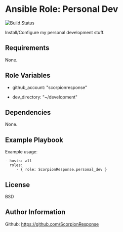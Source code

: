 Ansible Role: Personal Dev
==========================

[![Build Status](https://travis-ci.org/ScorpionResponse/ansible-personal_dev.svg?branch=master)](https://travis-ci.org/ScorpionResponse/ansible-personal_dev)

Install/Configure my personal development stuff.

Requirements
------------

None.

Role Variables
--------------

* github_account: "scorpionresponse"

* dev_directory: "~/development"

Dependencies
------------

None.

Example Playbook
----------------

Example usage:

    - hosts: all
      roles:
         - { role: ScorpionResponse.personal_dev }

License
-------

BSD

Author Information
------------------

Github: https://github.com/ScorpionResponse
